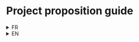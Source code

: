 # Project proposition guide

<details>
  <summary>FR</summary>

## Introduction
Ce guide vous aidera à structurer votre proposition de projet MLOps en mettant l'accent sur les aspects MLOps plutôt que sur les détails de Data Science. L'objectif est de présenter un projet qui puisse être évalué pour son intégration dans le catalogue de projets de formation.

## Qu'est-ce que MLOps ?
MLOps (Machine Learning Operations) est une approche qui vise à standardiser et simplifier le développement, le déploiement et la maintenance des systèmes de machine learning.

Pour rappel, quelques points importants du MLOPS :
1. Gestion du code et des modèles
   * Outils de versioning (e.g., Git, DVC)
   * Stratégie de branching et de collaboration
2. Automatisation et CI/CD
   * Pipeline d'intégration continue
   * Tests automatisés (données, modèle, intégration)
   * Déploiement continu
3. Containerisation et orchestration
   * Utilisation de Docker pour l'encapsulation des modèles
   * Orchestration avec Kubernetes ou alternative
4. Monitoring et logging
   * Outils pour le suivi des performances du modèle
   * Système d'alerte pour la détection de drift
   * Centralisation des logs
5. Reproductibilité
   * Gestion des dépendances (e.g., conda, poetry)
   * Versioning des données d'entraînement
6. Gouvernance et sécurité
   * Gestion des accès et des secrets
   * Traçabilité des décisions du modèle
   * Conformité aux réglementations (si applicable)

## Structure de la proposition

### 1. Titre du projet
Choisissez un titre qui met en avant l'aspect MLOps de votre projet.

### 2. Résumé (150-200 mots)
Présentez brièvement :
* Le contexte du projet (type de modèle ML déjà développé)
* Les défis MLOps que le projet vise à résoudre
* Les principaux objectifs MLOps du projet
* L'impact attendu sur le processus de développement et de déploiement ML

### 3. Contexte et problématique MLOps
* Décrivez brièvement le modèle ML existant (sans entrer dans les détails techniques de Data Science)
* Identifiez les défis actuels dans le cycle de vie du modèle ML :
   * Reproductibilité
   * Mise à jour et versioning
   * Déploiement
   * Monitoring
   * Collaboration entre équipes
* Expliquez pourquoi une approche MLOps est nécessaire pour ce projet spécifique

### 4. Objectifs du projet MLOps
Listez 3-5 objectifs spécifiques, mesurables et pertinents pour MLOps.
Exemples :
* Réduire le temps de déploiement des modèles de X à Y jours
* Automatiser X% du pipeline de test et de déploiement
* Mettre en place un système de détection de drift avec un temps de réponse de X heures

### 5. Architecture technique MLOps
* Présentez un schéma détaillé de l'architecture MLOps proposée présentant les composants clés (si vous en avez)

### 6. POC GitHub, sources de données et ressources utiles
* Fournissez un lien vers un POC GitHub de votre projet
* Listez les sources de données que vous comptez utiliser (assurez-vous qu'elles sont libres et open source)
* Indiquez toute ressource utile pour la compréhension ou la mise en œuvre de votre projet (articles, tutoriels, documentation)

### 7. Évaluation des risques et stratégies de mitigation
Identifiez les risques spécifiques au projet MLOps et proposez des stratégies d'atténuation.
Exemple :
* Risque : Résistance au changement de la part des équipes
* Mitigation : Plan de formation et démonstration des bénéfices à court terme

### 8. Métriques de succès
Définissez des KPIs spécifiques à MLOps :
* Temps de déploiement des modèles
* Fréquence des mises à jour réussies
* Temps moyen de détection et de résolution des problèmes
* Taux d'automatisation du pipeline

### 9. Potentiel d'intégration dans le catalogue de projets
Expliquez pourquoi ce projet serait un bon ajout au catalogue :
* Compétences MLOps couvertes
* Applicabilité à d'autres contextes ou industries
* Potentiel d'évolution et d'extension du projet

### 10. Conclusion
Résumez les points clés de votre proposition et réaffirmez l'importance de l'approche MLOps pour ce projet.

## Conseils pour l'évaluation
* Mettez l'accent sur l'aspect pratique et applicable du projet MLOps
* Démontrez une compréhension approfondie des principes et outils MLOps
* Montrez comment le projet aborde les défis courants en production de modèles ML
* Soulignez le potentiel pédagogique du projet pour d'autres apprenants

Ce guide vous aidera à créer une proposition solide axée sur MLOps, adaptée pour l'évaluation et l'intégration potentielle dans un catalogue de projets de formation.
</details>

<details>
  <summary>EN</summary>

## Introduction
This guide will help you structure your MLOps project proposal by focusing on MLOps aspects rather than Data Science details. The objective is to present a project that can be evaluated for inclusion in the training projects catalog.

## What is MLOps?
MLOps (Machine Learning Operations) is an approach that aims to standardize and simplify the development, deployment, and maintenance of machine learning systems.

As a reminder, here are some important MLOps points:
1. Code and model management
   * Versioning tools (e.g., Git, DVC)
   * Branching and collaboration strategy
2. Automation and CI/CD
   * Continuous integration pipeline
   * Automated testing (data, model, integration)
   * Continuous deployment
3. Containerization and orchestration
   * Use of Docker for model encapsulation
   * Orchestration with Kubernetes or alternatives
4. Monitoring and logging
   * Tools for tracking model performance
   * Alert system for drift detection
   * Log centralization
5. Reproducibility
   * Dependency management (e.g., conda, poetry)
   * Versioning of training data
6. Governance and security
   * Access and secrets management
   * Traceability of model decisions
   * Compliance with regulations (if applicable)

## Proposal Structure

### 1. Project Title
Choose a title that highlights the MLOps aspect of your project.

### 2. Summary (150-200 words)
Briefly present:
* The project context (type of ML model already developed)
* The MLOps challenges the project aims to solve
* The main MLOps objectives of the project
* The expected impact on the ML development and deployment process

### 3. MLOps Context and Challenge
* Briefly describe the existing ML model (without delving into Data Science technical details)
* Identify the current challenges in the ML model lifecycle:
   * Reproducibility
   * Updating and versioning
   * Deployment
   * Monitoring
   * Team collaboration
* Explain why an MLOps approach is necessary for this specific project

### 4. MLOps Project Objectives
List 3-5 specific, measurable, and relevant MLOps objectives.
Examples:
* Reduce model deployment time from X to Y days
* Automate X% of the testing and deployment pipeline
* Implement a drift detection system with a response time of X hours

### 5. MLOps Technical Architecture
* Present a detailed diagram of the proposed MLOps architecture showcasing the key components (if available)

### 6. GitHub POC, Data Sources, and Useful Resources
* Provide a link to a GitHub POC of your project
* List the data sources you plan to use (ensure they are free and open source)
* Mention any useful resources for understanding or implementing your project (articles, tutorials, documentation)

### 7. Risk Assessment and Mitigation Strategies
Identify the specific risks related to the MLOps project and propose mitigation strategies.
Example:
* Risk: Resistance to change from teams
* Mitigation: Training plan and demonstration of short-term benefits

### 8. Success Metrics
Define specific MLOps KPIs:
* Model deployment time
* Frequency of successful updates
* Average time for problem detection and resolution
* Automation rate of the pipeline

### 9. Potential for Integration into the Projects Catalog
Explain why this project would be a good addition to the catalog:
* Covered MLOps skills
* Applicability to other contexts or industries
* Potential for project evolution and expansion

### 10. Conclusion
Summarize the key points of your proposal and reaffirm the importance of the MLOps approach for this project.

## Evaluation Tips
* Emphasize the practical and applicable aspects of the MLOps project
* Demonstrate a thorough understanding of MLOps principles and tools
* Show how the project addresses common challenges in ML model production
* Highlight the educational potential of the project for other learners

This guide will help you create a solid proposal focused on MLOps, suitable for evaluation and potential inclusion in a training projects catalog.

</details>
